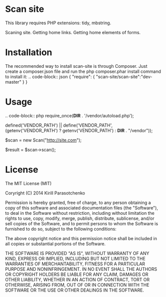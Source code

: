 Scan site
===========

This library requires PHP extensions: tidy, mbstring.

Scaning site. Getting home links. Getting home elements of forms.


Installation
==============
The recommended way to install scan-site is through Composer. Just create a composer.json file and run the php composer.phar install command to install it:
.. code-block:: json
{
    "require": {
        "scan-site/scan-site":"dev-master"
    }
}


Usage
=======
.. code-block:: php
require_once(__DIR__ . '/vendor/autoload.php');

defined('VENDOR_PATH') || define('VENDOR_PATH', (getenv('VENDOR_PATH') ? getenv('VENDOR_PATH') : __DIR__ . "/vendor"));

$scan = new Scan("http://site.com");

$result = $scan->scan();


License
========

The MIT License (MIT)

Coryright (C) 2014 Kirill Parasotchenko

Permission is hereby granted, free of charge, to any person obtaining a copy
of this software and associated documentation files (the "Software"), to deal
in the Software without restriction, including without limitation the rights
to use, copy, modify, merge, publish, distribute, sublicense, and/or sell
copies of the Software, and to permit persons to whom the Software is
furnished to do so, subject to the following conditions:

The above copyright notice and this permission notice shall be included in
all copies or substantial portions of the Software.

THE SOFTWARE IS PROVIDED "AS IS", WITHOUT WARRANTY OF ANY KIND, EXPRESS OR
IMPLIED, INCLUDING BUT NOT LIMITED TO THE WARRANTIES OF MERCHANTABILITY,
FITNESS FOR A PARTICULAR PURPOSE AND NONINFRINGEMENT. IN NO EVENT SHALL THE
AUTHORS OR COPYRIGHT HOLDERS BE LIABLE FOR ANY CLAIM, DAMAGES OR OTHER
LIABILITY, WHETHER IN AN ACTION OF CONTRACT, TORT OR OTHERWISE, ARISING FROM,
OUT OF OR IN CONNECTION WITH THE SOFTWARE OR THE USE OR OTHER DEALINGS IN
THE SOFTWARE.